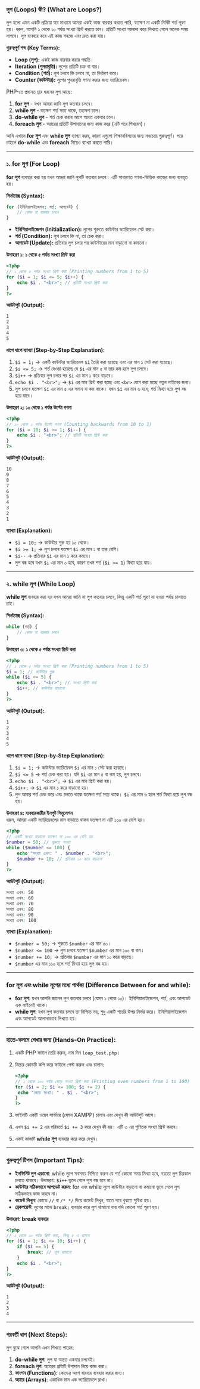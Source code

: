 ### লুপ (Loops) কী? (What are Loops?)

লুপ হলো এমন একটি প্রক্রিয়া যার মাধ্যমে আমরা একই কাজ বারবার করতে পারি, যতক্ষণ না একটি নির্দিষ্ট শর্ত পূরণ হয়। ধরুন, আপনি ১ থেকে ১০ পর্যন্ত সংখ্যা প্রিন্ট করতে চান। প্রতিটি সংখ্যা আলাদা করে লিখতে গেলে অনেক সময় লাগবে। লুপ ব্যবহার করে এই কাজ সহজে এবং দ্রুত করা যায়।

**গুরুত্বপূর্ণ শব্দ (Key Terms):**

*   **Loop (লুপ):** একই কাজ বারবার করার পদ্ধতি।
*   **Iteration (পুনরাবৃত্তি):** লুপের প্রতিটি চক্র বা বার।
*   **Condition (শর্ত):** লুপ চলবে কি চলবে না, তা নির্ধারণ করে।
*   **Counter (কাউন্টার):** লুপের পুনরাবৃত্তি গণনা করার জন্য ভ্যারিয়েবল।

PHP-তে প্রধানত চার ধরনের লুপ আছে:

1.  **for লুপ** - যখন আমরা জানি লুপ কতবার চলবে।
2.  **while লুপ** - যতক্ষণ শর্ত সত্য থাকে, ততক্ষণ চলে।
3.  **do-while লুপ** - শর্ত চেক করার আগে অন্তত একবার চলে।
4.  **foreach লুপ** - অ্যারের প্রতিটি উপাদানের জন্য কাজ করে (এটি পরে শিখবেন)।

আমি এখানে **for লুপ** এবং **while লুপ** ব্যাখ্যা করব, কারণ এগুলো শিক্ষানবিসদের জন্য সবচেয়ে গুরুত্বপূর্ণ। পরে চাইলে **do-while** এবং **foreach** নিয়েও ব্যাখ্যা করতে পারি।

---

### ১. for লুপ (For Loop)

**for লুপ** ব্যবহার করা হয় যখন আমরা জানি লুপটি কতবার চলবে। এটি সাধারণত গণনা-ভিত্তিক কাজের জন্য ব্যবহৃত হয়।

**সিনট্যাক্স (Syntax):**

```php
for (ইনিশিয়ালাইজেশন; শর্ত; আপডেট) {
    // কোড যা বারবার চলবে
}
```

*   **ইনিশিয়ালাইজেশন (Initialization):** লুপের শুরুতে কাউন্টার ভ্যারিয়েবল সেট করা।
*   **শর্ত (Condition):** লুপ চলবে কি না, তা চেক করা।
*   **আপডেট (Update):** প্রতিবার লুপ চলার পর কাউন্টারের মান বাড়ানো বা কমানো।

**উদাহরণ ১: ১ থেকে ৫ পর্যন্ত সংখ্যা প্রিন্ট করা**

```php
<?php
// ১ থেকে ৫ পর্যন্ত সংখ্যা প্রিন্ট করা (Printing numbers from 1 to 5)
for ($i = 1; $i <= 5; $i++) {
    echo $i . "<br>"; // প্রতিটি সংখ্যা প্রিন্ট করা
}
?>
```

**আউটপুট (Output):**

```css
1
2
3
4
5
```

**ধাপে ধাপে ব্যাখ্যা (Step-by-Step Explanation):**

1.  `$i = 1;` → একটি কাউন্টার ভ্যারিয়েবল `$i` তৈরি করা হয়েছে এবং এর মান ১ সেট করা হয়েছে।
2.  `$i <= 5;` → শর্ত দেওয়া হয়েছে যে `$i` এর মান ৫ বা তার কম হলে লুপ চলবে।
3.  `$i++` → প্রতিবার লুপ চলার পর `$i` এর মান ১ করে বাড়বে।
4.  `echo $i . "<br>";` → `$i` এর মান প্রিন্ট করা হচ্ছে এবং `<br>` যোগ করা হচ্ছে নতুন লাইনের জন্য।
5.  লুপ চলবে যতক্ষণ `$i` এর মান ৫ এর সমান বা কম থাকে। যখন `$i` এর মান ৬ হবে, শর্ত মিথ্যা হয়ে লুপ বন্ধ হয়ে যাবে।

**উদাহরণ ২: ১০ থেকে ১ পর্যন্ত উল্টো গণনা**

```php
<?php
// ১০ থেকে ১ পর্যন্ত উল্টো গণনা (Counting backwards from 10 to 1)
for ($i = 10; $i >= 1; $i--) {
    echo $i . "<br>"; // প্রতিটি সংখ্যা প্রিন্ট করা
}
?>
```

**আউটপুট (Output):**

```css
10
9
8
7
6
5
4
3
2
1
```

**ব্যাখ্যা (Explanation):**

*   `$i = 10;` → কাউন্টার শুরু হয় ১০ থেকে।
*   `$i >= 1;` → লুপ চলবে যতক্ষণ `$i` এর মান ১ বা তার বেশি।
*   `$i--` → প্রতিবার `$i` এর মান ১ করে কমবে।
*   লুপ বন্ধ হবে যখন `$i` এর মান ০ হবে, কারণ তখন শর্ত (`$i >= 1`) মিথ্যা হয়ে যায়।

---

### ২. while লুপ (While Loop)

**while লুপ** ব্যবহার করা হয় যখন আমরা জানি না লুপ কতবার চলবে, কিন্তু একটি শর্ত পূরণ না হওয়া পর্যন্ত চালাতে চাই।

**সিনট্যাক্স (Syntax):**

```php
while (শর্ত) {
    // কোড যা বারবার চলবে
}
```

**উদাহরণ ৩: ১ থেকে ৫ পর্যন্ত সংখ্যা প্রিন্ট করা**

```php
<?php
// ১ থেকে ৫ পর্যন্ত সংখ্যা প্রিন্ট করা (Printing numbers from 1 to 5)
$i = 1; // কাউন্টার শুরু
while ($i <= 5) {
    echo $i . "<br>"; // সংখ্যা প্রিন্ট করা
    $i++; // কাউন্টার বাড়ানো
}
?>
```

**আউটপুট (Output):**

```css
1
2
3
4
5
```

**ধাপে ধাপে ব্যাখ্যা (Step-by-Step Explanation):**

1.  `$i = 1;` → কাউন্টার ভ্যারিয়েবল `$i` এর মান ১ সেট করা হয়েছে।
2.  `$i <= 5` → শর্ত চেক করা হয়। যদি `$i` এর মান ৫ বা কম হয়, লুপ চলবে।
3.  `echo $i . "<br>";` → `$i` এর মান প্রিন্ট করা হয়।
4.  `$i++;` → `$i` এর মান ১ করে বাড়ানো হয়।
5.  লুপ আবার শর্ত চেক করে এবং চলতে থাকে যতক্ষণ শর্ত সত্য থাকে। `$i` এর মান ৬ হলে শর্ত মিথ্যা হয়ে লুপ বন্ধ হয়।

**উদাহরণ ৪: ব্যবহারকারীর ইনপুট সিমুলেশন**  
ধরুন, আমরা একটি ভ্যারিয়েবলের মান বাড়াতে থাকব যতক্ষণ না এটি ১০০ এর বেশি হয়।

```php
<?php
// একটি সংখ্যা বাড়ানো যতক্ষণ না ১০০ এর বেশি হয়
$number = 50; // শুরুতে সংখ্যা
while ($number <= 100) {
    echo "সংখ্যা এখন: " . $number . "<br>";
    $number += 10; // প্রতিবার ১০ করে বাড়ানো
}
?>
```

**আউটপুট (Output):**

```css
সংখ্যা এখন: 50
সংখ্যা এখন: 60
সংখ্যা এখন: 70
সংখ্যা এখন: 80
সংখ্যা এখন: 90
সংখ্যা এখন: 100
```

**ব্যাখ্যা (Explanation):**

*   `$number = 50;` → শুরুতে `$number` এর মান ৫০।
*   `$number <= 100` → লুপ চলবে যতক্ষণ `$number` এর মান ১০০ বা কম।
*   `$number += 10;` → প্রতিবার `$number` এর মান ১০ করে বাড়ছে।
*   `$number` এর মান ১১০ হলে শর্ত মিথ্যা হয়ে লুপ বন্ধ হয়।

---

### for লুপ এবং while লুপের মধ্যে পার্থক্য (Difference Between for and while):

*   **for লুপ**: যখন আপনি জানেন লুপ কতবার চলবে (যেমন ১ থেকে ১০)। ইনিশিয়ালাইজেশন, শর্ত, এবং আপডেট এক লাইনেই থাকে।
*   **while লুপ**: যখন লুপ কতবার চলবে তা নিশ্চিত নয়, শুধু একটি শর্তের উপর নির্ভর করে। ইনিশিয়ালাইজেশন এবং আপডেট আলাদাভাবে লিখতে হয়।

---

### হাতে-কলমে শেখার জন্য (Hands-On Practice):

1.  একটি PHP ফাইল তৈরি করুন, নাম দিন `loop_test.php`।
2.  নিচের কোডটি কপি করে ফাইলে পেস্ট করুন এবং চালান:
    
    ```php
    <?php
    // ১ থেকে ১০০ পর্যন্ত জোড় সংখ্যা প্রিন্ট করা (Printing even numbers from 1 to 100)
    for ($i = 2; $i <= 100; $i += 2) {
     echo "জোড় সংখ্যা: " . $i . "<br>";
    }
    ?>
    ```
    
3.  ফাইলটি একটি ওয়েব সার্ভারে (যেমন XAMPP) চালান এবং দেখুন কী আউটপুট আসে।
4.  এখন `$i += 2` এর পরিবর্তে `$i += 3` করে দেখুন কী হয়। এটি ৩ এর গুণিতক সংখ্যা প্রিন্ট করবে।
5.  একই কাজটি **while লুপ** ব্যবহার করে করে দেখুন।

---

### গুরুত্বপূর্ণ টিপস (Important Tips):

*   **ইনফিনিট লুপ এড়ানো**: while লুপে সবসময় নিশ্চিত করুন যে শর্ত কোনো সময় মিথ্যা হবে, নয়তো লুপ চিরকাল চলতে থাকবে। উদাহরণ: `$i++` ভুলে গেলে লুপ বন্ধ হবে না।
*   **কাউন্টার সঠিকভাবে আপডেট করুন**: for এবং while লুপে কাউন্টার বাড়ানো বা কমানো ভুলে গেলে লুপ সঠিকভাবে কাজ করবে না।
*   **কমেন্ট লিখুন**: কোডে `//` বা `/* */` দিয়ে কমেন্ট লিখুন, যাতে পরে বুঝতে সুবিধা হয়।
*   **ব্রেকপয়েন্ট**: লুপের মাঝে `break;` ব্যবহার করে লুপ থামানো যায় যদি কোনো শর্ত পূরণ হয়।

**উদাহরণ: break ব্যবহার**

```php
<?php
// ১ থেকে ১০ পর্যন্ত প্রিন্ট করা, কিন্তু ৫ এ থামবে
for ($i = 1; $i <= 10; $i++) {
    if ($i == 5) {
        break; // লুপ থামানো
    }
    echo $i . "<br>";
}
?>
```

**আউটপুট (Output):**

```css
1
2
3
4
```

---

### পরবর্তী ধাপ (Next Steps):

লুপ বুঝে গেলে আপনি এখন শিখতে পারেন:

1.  **do-while লুপ**: লুপ যা অন্তত একবার চলবেই।
2.  **foreach লুপ**: অ্যারের প্রতিটি উপাদান নিয়ে কাজ করা।
3.  **ফাংশন (Functions)**: কোডের অংশ বারবার ব্যবহার করার জন্য।
4.  **অ্যারে (Arrays)**: একাধিক মান এক ভ্যারিয়েবলে রাখা।
